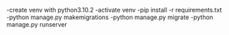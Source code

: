 -create venv with python3.10.2
-activate venv
-pip install -r requirements.txt
-python manage.py makemigrations
-python manage.py migrate
-python manage.py runserver
